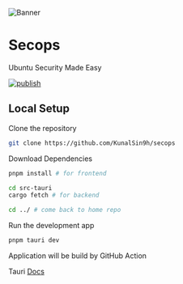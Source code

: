 ![Banner](https://tiddi.kunalsin9h.com/hL2_4j6)

# Secops

Ubuntu Security Made Easy

[![publish](https://github.com/KunalSin9h/secops/actions/workflows/release.yml/badge.svg)](https://github.com/KunalSin9h/secops/actions/workflows/release.yml)

## Local Setup

Clone the repository

```bash
git clone https://github.com/KunalSin9h/secops
```

Download Dependencies

```bash
pnpm install # for frontend

cd src-tauri
cargo fetch # for backend

cd ../ # come back to home repo
```

Run the development app

```bash
pnpm tauri dev
```

Application will be build by GitHub Action

Tauri [Docs](https://tauri.app/v1/guides/)
